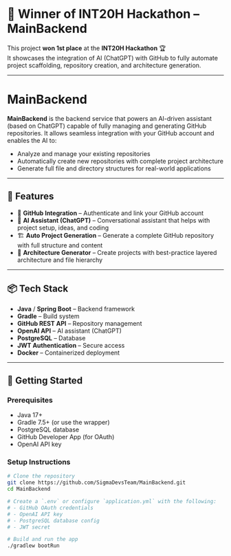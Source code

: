 # 🥇 Winner of INT20H Hackathon – MainBackend

This project **won 1st place** at the **INT20H Hackathon** 🏆  
It showcases the integration of AI (ChatGPT) with GitHub to fully automate project scaffolding, repository creation, and architecture generation.

---

# MainBackend

**MainBackend** is the backend service that powers an AI-driven assistant (based on ChatGPT) capable of fully managing and generating GitHub repositories. It allows seamless integration with your GitHub account and enables the AI to:

- Analyze and manage your existing repositories
- Automatically create new repositories with complete project architecture
- Generate full file and directory structures for real-world applications

---

## 🚀 Features

- 🔗 **GitHub Integration** – Authenticate and link your GitHub account
- 🤖 **AI Assistant (ChatGPT)** – Conversational assistant that helps with project setup, ideas, and coding
- 🏗️ **Auto Project Generation** – Generate a complete GitHub repository with full structure and content
- 📂 **Architecture Generator** – Create projects with best-practice layered architecture and file hierarchy

---

## 📦 Tech Stack

- **Java** / **Spring Boot** – Backend framework
- **Gradle** – Build system
- **GitHub REST API** – Repository management
- **OpenAI API** – AI assistant (ChatGPT)
- **PostgreSQL** – Database
- **JWT Authentication** – Secure access
- **Docker** – Containerized deployment

---

## 🔧 Getting Started

### Prerequisites

- Java 17+
- Gradle 7.5+ (or use the wrapper)
- PostgreSQL database
- GitHub Developer App (for OAuth)
- OpenAI API key

### Setup Instructions

```bash
# Clone the repository
git clone https://github.com/SigmaDevsTeam/MainBackend.git
cd MainBackend

# Create a `.env` or configure `application.yml` with the following:
# - GitHub OAuth credentials
# - OpenAI API key
# - PostgreSQL database config
# - JWT secret

# Build and run the app
./gradlew bootRun
